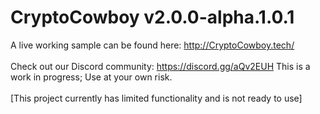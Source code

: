 # CryptoCowboy v2.0.0-alpha.1.0.1
A live working sample can be found here: http://CryptoCowboy.tech/<br><br>
Check out our Discord community: https://discord.gg/aQv2EUH
This is a work in progress; Use at your own risk.<br><br>
[This project currently has limited functionality and is not ready to use]
<br>